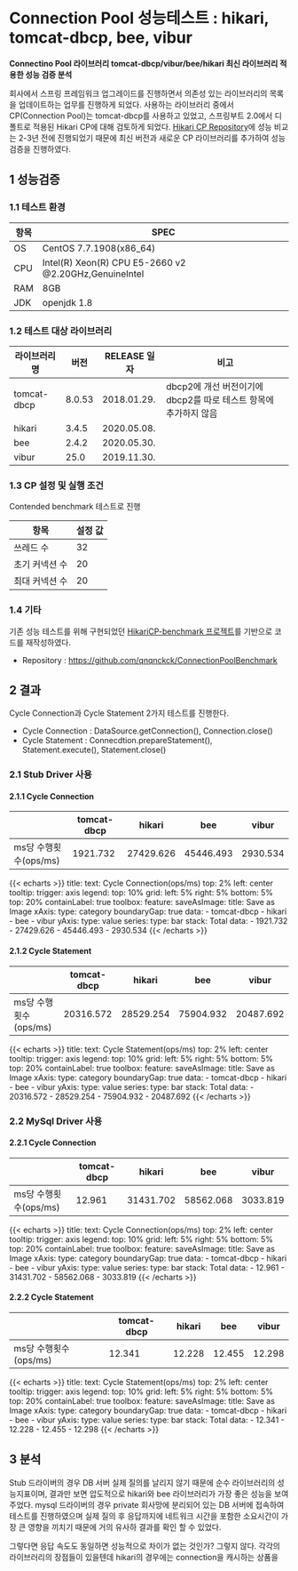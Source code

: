 # Connection Pool 성능테스트 : hikari, tomcat-dbcp, bee, vibur

**Connectino Pool 라이브러리 tomcat-dbcp/vibur/bee/hikari 최신 라이브러리 적용한 성능 검증 분석**
<!--more-->

 회사에서 스프링 프레임워크 업그레이드를 진행하면서 의존성 있는 라이브러리의 목록을 업데이트하는 업무를 진행하게 되었다. 사용하는 라이브러리 중에서 CP(Connection Pool)는 tomcat-dbcp를 사용하고 있었고, 스프링부트 2.0에서 디폴트로 적용된 Hikari CP에 대해 검토하게 되었다. [Hikari CP Repository](https://github.com/brettwooldridge/HikariCP)에 성능 비교는 2-3년 전에 진행되었기 때문에 최신 버전과 새로운 CP 라이브러리를 추가하여 성능검증을 진행하였다.


 ## 1 성능검증 
 ### 1.1 테스트 환경

| 항목 | SPEC |
| ------ | ----------- | 
| OS | CentOS 7.7.1908(x86_64) |  
| CPU | Intel(R) Xeon(R) CPU E5-2660 v2 @2.20GHz,GenuineIntel |
| RAM | 8GB |
| JDK | openjdk 1.8 |

### 1.2 테스트 대상 라이브러리
| 라이브러리명 | 버전 | RELEASE 일자 | 비고 |
| ------ | ----------- | ----- | -----|
| tomcat-dbcp | 8.0.53 | 2018.01.29. | dbcp2에 개선 버전이기에 dbcp2를 따로 테스트 항목에 추가하지 않음 |
| hikari | 3.4.5 | 2020.05.08. | |
| bee | 2.4.2 | 2020.05.30. | |
| vibur | 25.0 | 2019.11.30. | |

### 1.3 CP 설정 및 실행 조건
 Contended benchmark 테스트로 진행 

| 항목 | 설정 값 |
| ------ | ----------- |
| 쓰레드 수 | 32 |
| 초기 커넥션 수 | 20 |
| 최대 커넥션 수 | 20 |

### 1.4 기타 
기존 성능 테스트를 위해 구현되었던 [HikariCP-benchmark 프로젝트](https://github.com/brettwooldridge/HikariCP-benchmark)를 기반으로 코드를 재작성하였다. 
* Repository : https://github.com/qnqnckck/ConnectionPoolBenchmark


## 2 결과
 Cycle Connection과 Cycle Statement 2가지 테스트를 진행한다.
 * Cycle Connection : DataSource.getConnection(), Connection.close()
 * Cycle Statement : Connecdtion.prepareStatement(), Statement.execute(), Statement.close()
 
### 2.1 Stub Driver 사용
#### 2.1.1 Cycle Connection

| | tomcat-dbcp | hikari | bee | vibur |
| ------ | ----------- | ----| ----| ---|
| ms당 수행횟수(ops/ms) | 1921.732 | 27429.626 | 45446.493 | 2930.534 |

{{< echarts >}}
title:
    text: Cycle Connection(ops/ms)
    top: 2%
    left: center
tooltip:
    trigger: axis
legend:
    top: 10%
grid:
    left: 5%
    right: 5%
    bottom: 5%
    top: 20%
    containLabel: true
toolbox:
    feature:
        saveAsImage:
            title: Save as Image
xAxis:
    type: category
    boundaryGap: true
    data:
        - tomcat-dbcp
        - hikari
        - bee
        - vibur
yAxis:
    type: value
series:
      type: bar
      stack: Total
      data:
          - 1921.732
          - 27429.626
          - 45446.493
          - 2930.534
{{< /echarts >}}

#### 2.1.2 Cycle Statement
| | tomcat-dbcp | hikari | bee | vibur |
| ------ | ----------- | ----| ----| ---|
| ms당 수행횟수(ops/ms) | 20316.572 | 28529.254 | 75904.932 | 20487.692 |

{{< echarts >}}
title:
    text: Cycle Statement(ops/ms)
    top: 2%
    left: center
tooltip:
    trigger: axis
legend:
    top: 10%
grid:
    left: 5%
    right: 5%
    bottom: 5%
    top: 20%
    containLabel: true
toolbox:
    feature:
        saveAsImage:
            title: Save as Image
xAxis:
    type: category
    boundaryGap: true
    data:
        - tomcat-dbcp
        - hikari
        - bee
        - vibur
yAxis:
    type: value
series:
      type: bar
      stack: Total
      data:
          - 20316.572
          - 28529.254
          - 75904.932
          - 20487.692
{{< /echarts >}}

### 2.2 MySql Driver 사용
#### 2.2.1 Cycle Connection

| | tomcat-dbcp | hikari | bee | vibur |
| ------ | ----------- | ----| ----| ---|
| ms당 수행횟수(ops/ms) | 12.961 | 31431.702 | 58562.068 | 3033.819 |

{{< echarts >}}
title:
    text: Cycle Connection(ops/ms)
    top: 2%
    left: center
tooltip:
    trigger: axis
legend:
    top: 10%
grid:
    left: 5%
    right: 5%
    bottom: 5%
    top: 20%
    containLabel: true
toolbox:
    feature:
        saveAsImage:
            title: Save as Image
xAxis:
    type: category
    boundaryGap: true
    data:
        - tomcat-dbcp
        - hikari
        - bee
        - vibur
yAxis:
    type: value
series:
      type: bar
      stack: Total
      data:
          - 12.961
          - 31431.702
          - 58562.068 
          - 3033.819
{{< /echarts >}}


#### 2.2.2 Cycle Statement
| | tomcat-dbcp | hikari | bee | vibur |
| ------ | ----------- | ----| ----| ---|
| ms당 수행횟수(ops/ms) | 12.341 | 12.228 | 12.455 | 12.298 |

 {{< echarts >}}
title:
    text: Cycle Statement(ops/ms)
    top: 2%
    left: center
tooltip:
    trigger: axis
legend:
    top: 10%
grid:
    left: 5%
    right: 5%
    bottom: 5%
    top: 20%
    containLabel: true
toolbox:
    feature:
        saveAsImage:
            title: Save as Image
xAxis:
    type: category
    boundaryGap: true
    data:
        - tomcat-dbcp
        - hikari
        - bee
        - vibur
yAxis:
    type: value
series:
      type: bar
      stack: Total
      data:
          - 12.341
          - 12.228 
          - 12.455
          - 12.298 
{{< /echarts >}}

## 3 분석
 Stub 드라이버의 경우 DB 서버 실제 질의를 날리지 않기 때문에 순수 라이브러리의 성능지표이며, 결과만 보면 압도적으로 hikari와 bee 라이브러리가 가장 좋은 성능을 보여주었다. mysql 드라이버의 경우 private 회사망에 분리되어 있는 DB 서버에 접속하여 테스트를 진행하였으며 실제 질의 후 응답까지에 네트워크 시간을 포함한 소요시간이 가장 큰 영향을 끼치기 때문에 거의 유사하 결과를 확인 할 수 있었다.

 그렇다면 응답 속도도 동일하면 성능적으로 차이가 없는 것인가? 그렇지 않다. 각각의 라이브러리의 장점들이 있을텐데 hikari의 경우에는 connection을 캐시하는 상품을 

